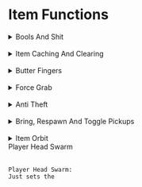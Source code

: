 # Item Functions

<details>
<summary>Bools And Shit</summary>
<br>

```
[bool] Item Orbit
[float] OrbitS peed
[bool] Item Hider
[bool] Butter Fingers
[bool] Select Butter Fingers
[bool] Anti Theft
[bool] Player Head Swarm
[bool] Toggle Item Mesh
```
</details>
<br/>
<details>
<summary>Item Caching And Clearing</summary>
<br>

```
ClearCache:
Literally just cachedList.Clear();

CachePickups:
Gets every active item and caches it.
```
</details>
<br/>
<details>
<summary>Butter Fingers</summary>
<br>

```
Butter Fingers:
Loops through item cache and checks if your not the owner of said object, become its owner.
```
</details>
<br/>
<details>
<summary>Force Grab</summary>
<br>

```
Force Grab:
Loops through item cache again... then applies these

AutoHold = VRC_Pickup.AutoHoldMode.Yes;
allowManipulationWhenEquipped = true;
DisallowTheft = false;
MomentumTransferMethod = ForceMode.Force;
proximity = 999;
```
</details>
<br/>
<details>
<summary>Anti Theft</summary>
<br>

```
Anti Theft:
Does some funky checks.
Basically it checks for the item currently in hand.
If the item is no longer in your hand but your still "holding" the item.
It just comes back to your hand.
```
</details>
<br/>
<details>
<summary>Bring, Respawn And Toggle Pickups</summary>
<br>

```
Once again. Get cache of items..

Bring Pickups:
Gets the object's pos and sets its pos to your pos.

Respawn Pickups:
Sends object's to 1000, 1000, 1000 so they respawn.

Show / Hide Pickups:
Gets object's gameObject and toggles it between true and false.
```
</details>
<br/>
<details>
<summary>Item Orbit</summary>
<br>

```
Item Orbit:
I used world clients item orbit as a base and modified it
to check for shit.. so really credit goes to them!
```
</details>
<summary>Player Head Swarm</summary>
<br>

```
Player Head Swarm:
Just sets the 
```
</details>